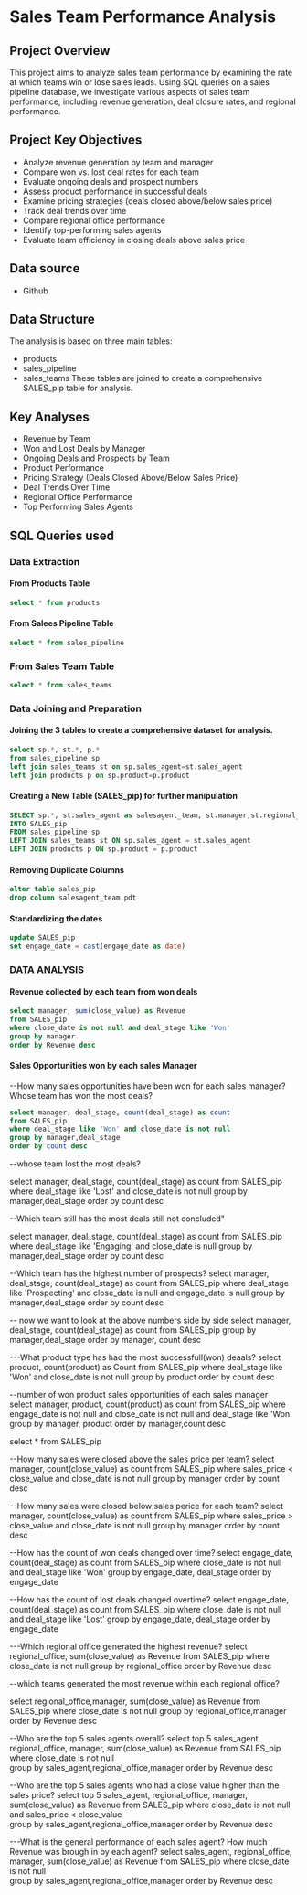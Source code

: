 # Sales Team Performance Analysis
## Project Overview
This project aims to analyze sales team performance by examining the rate at which teams win or lose sales leads. Using SQL queries on a sales pipeline database, we investigate various aspects of sales team performance, including revenue generation, deal closure rates, and regional performance.

## Project Key Objectives
- Analyze revenue generation by team and manager
- Compare won vs. lost deal rates for each team
- Evaluate ongoing deals and prospect numbers
- Assess product performance in successful deals
- Examine pricing strategies (deals closed above/below sales price)
- Track deal trends over time
- Compare regional office performance
- Identify top-performing sales agents
- Evaluate team efficiency in closing deals above sales price
  
## Data source
- Github

## Data Structure
The analysis is based on three main tables:

- products
- sales_pipeline
- sales_teams
These tables are joined to create a comprehensive SALES_pip table for analysis.

## Key Analyses

- Revenue by Team
- Won and Lost Deals by Manager
- Ongoing Deals and Prospects by Team
- Product Performance
- Pricing Strategy (Deals Closed Above/Below Sales Price)
- Deal Trends Over Time
- Regional Office Performance
- Top Performing Sales Agents

## SQL Queries used 
### Data Extraction
#### From Products Table
```sql
select * from products
```
#### From Salees Pipeline Table
```sql
select * from sales_pipeline
```
### From Sales Team Table
```sql
select * from sales_teams
```

### Data Joining and Preparation
#### Joining the 3 tables to create a comprehensive dataset for analysis.
```sql
select sp.*, st.*, p.*
from sales_pipeline sp
left join sales_teams st on sp.sales_agent=st.sales_agent
left join products p on sp.product=p.product
```

#### Creating a New Table (SALES_pip) for further manipulation
```sql
SELECT sp.*, st.sales_agent as salesagent_team, st.manager,st.regional_office, p.product as pdt, p.sales_price, p.series
INTO SALES_pip
FROM sales_pipeline sp
LEFT JOIN sales_teams st ON sp.sales_agent = st.sales_agent
LEFT JOIN products p ON sp.product = p.product
```
#### Removing Duplicate Columns
```sql
alter table sales_pip
drop column salesagent_team,pdt
```

#### Standardizing the dates
```sql
update SALES_pip
set engage_date = cast(engage_date as date)
```

### DATA ANALYSIS

#### Revenue collected by each team from won deals
```sql
select manager, sum(close_value) as Revenue
from SALES_pip
where close_date is not null and deal_stage like 'Won'
group by manager
order by Revenue desc
```

#### Sales Opportunities won by each sales Manager
--How many sales opportunities have been won for each sales manager? Whose team has won the most deals?
```sql
select manager, deal_stage, count(deal_stage) as count
from SALES_pip
where deal_stage like 'Won' and close_date is not null
group by manager,deal_stage
order by count desc
```
--whose team lost the most deals?

select manager, deal_stage, count(deal_stage) as count
from SALES_pip
where deal_stage like 'Lost' and close_date is not null
group by manager,deal_stage
order by count desc

--Which team still has the most deals still not concluded"

select manager, deal_stage, count(deal_stage) as count
from SALES_pip
where deal_stage like 'Engaging' and close_date is null
group by manager,deal_stage 
order by count desc

--Which team has the highest number of prospects?
select manager, deal_stage, count(deal_stage) as count
from SALES_pip
where deal_stage like 'Prospecting' and close_date is null and engage_date is null
group by manager,deal_stage 
order by count desc

-- now we want to look at the above numbers side by side
select manager, deal_stage, count(deal_stage) as count
from SALES_pip
group by manager,deal_stage
order by manager, count desc

---What product type has had the most successfull(won) deaals?
select product, count(product) as Count
from SALES_pip
where deal_stage like 'Won' and close_date is not null
group by product
order by count desc

--number of won product sales opportunities of each sales manager	
select manager, product, count(product) as count
from SALES_pip
where engage_date is not null and close_date is not null and deal_stage like 'Won'
group by manager, product
order by manager,count  desc

select * from SALES_pip

--How many sales were closed above the sales price per team?
select manager, count(close_value) as count
from SALES_pip
where sales_price < close_value and close_date is not null
group by manager
order by count desc

--How many sales were closed below sales perice for each team?
select manager, count(close_value) as count
from SALES_pip
where sales_price > close_value and close_date is not null
group by manager
order by count desc

--How has the count of won deals changed over time?
select engage_date, count(deal_stage) as count
from SALES_pip
where close_date is not null and deal_stage like 'Won'
group by engage_date, deal_stage
order by engage_date

--How has the count of lost deals changed overtime?
select engage_date, count(deal_stage) as count
from SALES_pip
where close_date is not null and deal_stage like 'Lost'
group by engage_date, deal_stage
order by engage_date

---Which regional office generated the highest revenue?
select regional_office, sum(close_value) as Revenue
from SALES_pip
where close_date is not null
group by regional_office
order by Revenue desc

--which teams generated the most revenue within each regional office?

select regional_office,manager, sum(close_value) as Revenue
from SALES_pip
where close_date is not null
group by regional_office,manager
order by Revenue desc

--Who are the top 5 sales agents overall?
select top 5 sales_agent, regional_office, manager, sum(close_value) as Revenue
from SALES_pip
where close_date is not null	
group by sales_agent,regional_office,manager
order by Revenue desc


--Who are the top 5 sales agents who had a close value higher than the sales price?
select top 5 sales_agent, regional_office, manager, sum(close_value) as Revenue
from SALES_pip
where close_date is not null and sales_price < close_value	
group by sales_agent,regional_office,manager
order by Revenue desc

---What is the general performance of each sales agent? How much Revenue was brough in by each agent?
select sales_agent, regional_office, manager, sum(close_value) as Revenue
from SALES_pip
where close_date is not null	
group by sales_agent,regional_office,manager
order by Revenue desc
